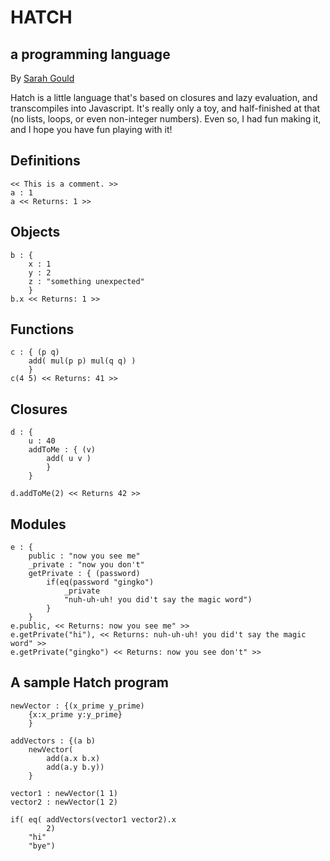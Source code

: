 HATCH
=====

a programming language
----------------------

By [Sarah Gould](http://www.zenzoa.com)

Hatch is a little language that's based on closures and lazy evaluation, and transcompiles into Javascript. It's really only a toy, and half-finished at that (no lists, loops, or even non-integer numbers). Even so, I had fun making it, and I hope you have fun playing with it!

Definitions
-----------
```
<< This is a comment. >>
a : 1
a << Returns: 1 >>
```

Objects
-------
```
b : {
    x : 1
    y : 2
    z : "something unexpected"
    }
b.x << Returns: 1 >>
```

Functions
---------
```
c : { (p q)
    add( mul(p p) mul(q q) )
    }
c(4 5) << Returns: 41 >>
```

Closures
--------
```
d : {
    u : 40
    addToMe : { (v)
        add( u v )
        }
    }

d.addToMe(2) << Returns 42 >>
```

Modules
-------
```
e : {
    public : "now you see me"
    _private : "now you don't"
    getPrivate : { (password)
        if(eq(password "gingko")
            _private
            "nuh-uh-uh! you did't say the magic word")
        }
    }
e.public, << Returns: now you see me" >>
e.getPrivate("hi"), << Returns: nuh-uh-uh! you did't say the magic word" >>
e.getPrivate("gingko") << Returns: now you see don't" >>
```

A sample Hatch program
----------------------
```
newVector : {(x_prime y_prime)
    {x:x_prime y:y_prime}
    }

addVectors : {(a b)
    newVector(
        add(a.x b.x)
        add(a.y b.y))
    }

vector1 : newVector(1 1)
vector2 : newVector(1 2)

if( eq( addVectors(vector1 vector2).x
        2)
    "hi"
    "bye")
```
